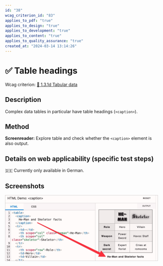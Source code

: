 ```yaml
---
id: "38"
wcag_criterion_id: "83"
applies_to_pdf: "true"
applies_to_design: "true"
applies_to_development: "true"
applies_to_content: "true"
applies_to_quality_assurance: "true"
created_at: "2024-03-14 13:14:26"
---
```


# ✅ Table headings

Wcag criterion: [📜 1.3.1d Tabular data](..)

## Description

Complex data tables in particular have table headings (`<caption>`).

## Method

**Screenreader:** Explore table and check whether the `<caption>` element is also output.

## Details on web applicability (specific test steps)

🇩🇪 Currently only available in German.

## Screenshots

![Caption-Demo auf MDN](images/caption-demo-auf-mdn.png)
